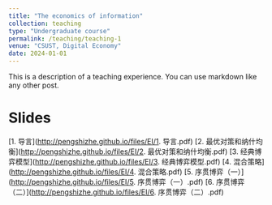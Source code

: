 ```yaml
---
title: "The economics of information"
collection: teaching
type: "Undergraduate course"
permalink: /teaching/teaching-1
venue: "CSUST, Digital Economy"
date: 2024-01-01
---
```


This is a description of a teaching experience. You can use markdown like any other post.

Slides
======
[1. 导言](http://pengshizhe.github.io/files/EI/1. 导言.pdf)
[2. 最优对策和纳什均衡](http://pengshizhe.github.io/files/EI/2. 最优对策和纳什均衡.pdf)
[3. 经典博弈模型](http://pengshizhe.github.io/files/EI/3. 经典博弈模型.pdf)
[4. 混合策略](http://pengshizhe.github.io/files/EI/4. 混合策略.pdf)
[5. 序贯博弈（一）](http://pengshizhe.github.io/files/EI/5. 序贯博弈（一）.pdf)
[6. 序贯博弈（二）](http://pengshizhe.github.io/files/EI/6. 序贯博弈（二）.pdf)


